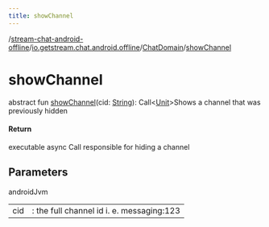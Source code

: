 ```yaml
---
title: showChannel
---
```

/[stream-chat-android-offline](../../index.md)/[io.getstream.chat.android.offline](../index.md)/[ChatDomain](index.md)/[showChannel](showChannel.md)  
  
  
  
# showChannel  
abstract fun [showChannel](showChannel.md)(cid: [String](https://kotlinlang.org/api/latest/jvm/stdlib/kotlin/-string/index.html)): Call&lt;[Unit](https://kotlinlang.org/api/latest/jvm/stdlib/kotlin/-unit/index.html)&gt;Shows a channel that was previously hidden  
  
#### Return  
executable async Call responsible for hiding a channel  
  
## Parameters  
  
androidJvm  
  
| | |
|---|---|
| <a name="io.getstream.chat.android.offline/ChatDomain/showChannel/#kotlin.String/PointingToDeclaration/"></a>cid| <a name="io.getstream.chat.android.offline/ChatDomain/showChannel/#kotlin.String/PointingToDeclaration/"></a>: the full channel id i. e. messaging:123|
  

